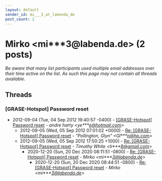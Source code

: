 ```yaml
---
layout: default
sender_id: mi___3_at_labenda_de
post_count: 2
---
```


# Mirko <mi***3<span>@</span>labenda.de> (2 posts)

_Be aware that many list participants used multiple email addresses over their time active on the list. As such this page may not contain all threads available._

## Threads

### [GRASE-Hotspot] Password reset
+ 2012-09-04 (Tue, 04 Sep 2012 19:40:57 -0400) - [[GRASE-Hotspot] Password reset](/archive/2012/09/1f9d755aa5de1b6600de48915710e6bdf789f058674bdaf5dbfd5464b3a738c9) - _andre harty \<ye***e@hotmail.com\>_
  + 2012-09-05 (Wed, 05 Sep 2012 07:01:02 +0000) - [Re: [GRASE-Hotspot] Password reset](/archive/2012/09/df8dfd0dbfe7ed3dd3cfab931f94c462fefe65c98852f5767256a1f18451140c) - _"Pollington, Glyn" \<Gl***n@hp.com\>_
  + 2012-09-05 (Wed, 05 Sep 2012 17:50:25 +1000) - [Re: [GRASE-Hotspot] Password reset](/archive/2012/09/ecdfb35517e6b48d7c322667c194385453a798743f66f180656d7e059e723eca) - _Timothy White \<ti***8@gmail.com\>_
    + 2020-12-20 (Sun, 20 Dec 2020 08:11:51 -0800) - [Re: [GRASE-Hotspot] Password reset](/archive/2020/12/f7120912671d47605f04f4cab738879657dd7a03852f62455c65061e968afb92) - _Mirko \<mi***3@labenda.de\>_
      + 2020-12-20 (Sun, 20 Dec 2020 08:44:51 -0800) - [Re: [GRASE-Hotspot] Password reset](/archive/2020/12/baccf3a9e520ca2e6e921acef30bfdf259b2ca2fdc4949efba0f83af7df2bf10) - _Mirko \<mi***3@labenda.de\>_

